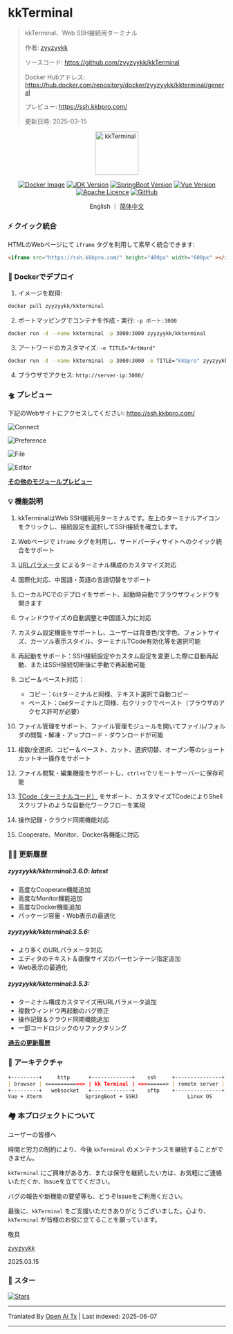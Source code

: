 # kkTerminal

> kkTerminal、Web SSH接続用ターミナル
>
> 作者: [zyyzyykk](https://github.com/zyyzyykk/)
>
> ソースコード: https://github.com/zyyzyykk/kkTerminal
>
> Docker Hubアドレス: https://hub.docker.com/repository/docker/zyyzyykk/kkterminal/general
>
> プレビュー: https://ssh.kkbpro.com/
>
> 更新日時: 2025-03-15
>

<p align="center"><a href="https://ssh.kkbpro.com/" target="_blank" rel="noopener noreferrer"><img width="100" src="https://kkbapps.oss-cn-shanghai.aliyuncs.com/logo/terminal.png" alt="kkTerminal"></a></p>

<p align="center">
  <a href="https://hub.docker.com/repository/docker/zyyzyykk/kkterminal/general"><img src="https://img.shields.io/docker/pulls/zyyzyykk/kkterminal?logo=docker" alt="Docker Image"></a>
  <a href="https://www.oracle.com/cn/java/technologies/downloads/#java8-windows"><img src="https://img.shields.io/badge/jdk-1.8-orange?logo=openjdk&logoColor=%23e3731c" alt="JDK Version"></a>
  <a href="https://spring.io/projects/spring-boot"><img src="https://img.shields.io/badge/springboot-2.7.15-green?color=6db33f&logo=springboot" alt="SpringBoot Version"></a>
  <a href="https://cn.vuejs.org/"><img src="https://img.shields.io/badge/vue-3.x-green?color=42b883&logo=vue.js" alt="Vue Version"></a>
  <a href="https://www.apache.org/licenses/"><img src="https://img.shields.io/badge/licence-Apache-red?logo=apache&logoColor=%23D22128" alt="Apache Licence"></a>
  <a href="https://github.com/zyyzyykk/kkTerminal"><img src="https://img.shields.io/github/stars/zyyzyykk/kkterminal" alt="GitHub"></a>
</p>
<p align="center">English ｜ <a href="https://raw.githubusercontent.com/zyyzyykk/kkTerminal/master/doc/zh_CN/README.md" >简体中文</a></p>

### ⚡ クイック統合

HTMLのWebページにて `iframe` タグを利用して素早く統合できます:

```html
<iframe src="https://ssh.kkbpro.com/" height="400px" width="600px" ></iframe>
```

### 🐳 Dockerでデプロイ

1. イメージを取得:

```bash
docker pull zyyzyykk/kkterminal
```

2. ポートマッピングでコンテナを作成・実行: `-p ポート:3000`

```bash
docker run -d --name kkterminal -p 3000:3000 zyyzyykk/kkterminal
```

3. アートワードのカスタマイズ: `-e TITLE="ArtWord"`

```bash
docker run -d --name kkterminal -p 3000:3000 -e TITLE="kkbpro" zyyzyykk/kkterminal
```

4. ブラウザでアクセス: `http://server-ip:3000/`

### 🛸 プレビュー

下記のWebサイトにアクセスしてください: https://ssh.kkbpro.com/

![Connect](https://kkbapps.oss-cn-shanghai.aliyuncs.com/terminal/3.6.0/en/Connect.png)

![Preference](https://kkbapps.oss-cn-shanghai.aliyuncs.com/terminal/3.6.0/en/Preference.png)

![File](https://kkbapps.oss-cn-shanghai.aliyuncs.com/terminal/3.6.0/en/File.png)

![Editor](https://kkbapps.oss-cn-shanghai.aliyuncs.com/terminal/3.6.0/en/Editor.png)

[**その他のモジュールプレビュー**](https://raw.githubusercontent.com/zyyzyykk/kkTerminal/master/doc/en_US/MODULE.md)

### 💡 機能説明

1. kkTerminalはWeb SSH接続用ターミナルです。左上のターミナルアイコンをクリックし、接続設定を選択してSSH接続を確立します。

2. Webページで `iframe` タグを利用し、サードパーティサイトへのクイック統合をサポート

3. [URLパラメータ](https://raw.githubusercontent.com/zyyzyykk/kkTerminal/master/doc/en_US/PARAMS.md) によるターミナル構成のカスタマイズ対応

4. 国際化対応、中国語・英語の言語切替をサポート

5. ローカルPCでのデプロイをサポート、起動時自動でブラウザウィンドウを開きます

6. ウィンドウサイズの自動調整と中国語入力に対応

7. カスタム設定機能をサポートし、ユーザーは背景色/文字色、フォントサイズ、カーソル表示スタイル、ターミナルTCode有効化等を選択可能

8. 再起動をサポート：SSH接続設定やカスタム設定を変更した際に自動再起動、またはSSH接続切断後に手動で再起動可能

9. コピー＆ペースト対応：

   - コピー：`Git`ターミナルと同様、テキスト選択で自動コピー
   - ペースト：`Cmd`ターミナルと同様、右クリックでペースト（ブラウザのアクセス許可が必要）

9. ファイル管理をサポート、ファイル管理モジュールを開いてファイル/フォルダの閲覧・解凍・アップロード・ダウンロードが可能

10. 複数/全選択、コピー＆ペースト、カット、選択切替、オープン等のショートカットキー操作をサポート

11. ファイル閲覧・編集機能をサポートし、`ctrl+s`でリモートサーバーに保存可能

12. [TCode（ターミナルコード）](https://raw.githubusercontent.com/zyyzyykk/kkTerminal/master/doc/en_US/TCODE.md) をサポート、カスタマイズTCodeによりShellスクリプトのような自動化ワークフローを実現

13. 操作記録・クラウド同期機能対応

14. Cooperate、Monitor、Docker各機能に対応

### 👨‍💻 更新履歴

##### zyyzyykk/kkterminal:3.6.0: latest

- 高度なCooperate機能追加
- 高度なMonitor機能追加
- 高度なDocker機能追加
- パッケージ容量・Web表示の最適化

##### zyyzyykk/kkterminal:3.5.6: 

- より多くのURLパラメータ対応
- エディタのテキスト＆画像サイズのパーセンテージ指定追加
- Web表示の最適化

##### zyyzyykk/kkterminal:3.5.3: 

- ターミナル構成カスタマイズ用URLパラメータ追加
- 複数ウィンドウ再起動のバグ修正
- 操作記録＆クラウド同期機能追加
- 一部コードロジックのリファクタリング

[**過去の更新履歴**](https://raw.githubusercontent.com/zyyzyykk/kkTerminal/master/doc/en_US/UPDATE.md)

### 🧬 アーキテクチャ

```markdown
+---------+     http      +-------------+    ssh     +---------------+
| browser | <===========> | kk Terminal | <========> | remote server |
+---------+   websocket   +-------------+    sftp    +---------------+
Vue + Xterm              SpringBoot + SSHJ                Linux OS    
```

### 🏘️ 本プロジェクトについて

ユーザーの皆様へ

時間と労力の制約により、今後 `kkTerminal` のメンテナンスを継続することができません。

`kkTerminal` にご興味がある方、または保守を継続したい方は、お気軽にご連絡いただくか、Issueを立ててください。

バグの報告や新機能の要望等も、どうぞIssueをご利用ください。

最後に、`kkTerminal` をご支援いただきありがとうございました。心より、`kkTerminal` が皆様のお役に立てることを願っています。

敬具

[zyyzyykk](https://github.com/zyyzyykk/)

2025.03.15

### 🌟 スター

[![Stars](https://starchart.cc/zyyzyykk/kkTerminal.svg?variant=adaptive)](https://starchart.cc/zyyzyykk/kkTerminal)

---

Tranlated By [Open Ai Tx](https://github.com/OpenAiTx/OpenAiTx) | Last indexed: 2025-06-07

---